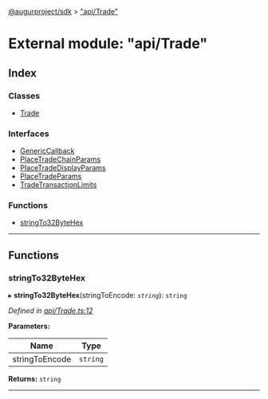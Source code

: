 [@augurproject/sdk](../README.md) > ["api/Trade"](../modules/_api_trade_.md)

# External module: "api/Trade"

## Index

### Classes

* [Trade](../classes/_api_trade_.trade.md)

### Interfaces

* [GenericCallback](../interfaces/_api_trade_.genericcallback.md)
* [PlaceTradeChainParams](../interfaces/_api_trade_.placetradechainparams.md)
* [PlaceTradeDisplayParams](../interfaces/_api_trade_.placetradedisplayparams.md)
* [PlaceTradeParams](../interfaces/_api_trade_.placetradeparams.md)
* [TradeTransactionLimits](../interfaces/_api_trade_.tradetransactionlimits.md)

### Functions

* [stringTo32ByteHex](_api_trade_.md#stringto32bytehex)

---

## Functions

<a id="stringto32bytehex"></a>

###  stringTo32ByteHex

▸ **stringTo32ByteHex**(stringToEncode: *`string`*): `string`

*Defined in [api/Trade.ts:12](https://github.com/AugurProject/augur/blob/1991ef64ef/packages/augur-sdk/src/api/Trade.ts#L12)*

**Parameters:**

| Name | Type |
| ------ | ------ |
| stringToEncode | `string` |

**Returns:** `string`

___

